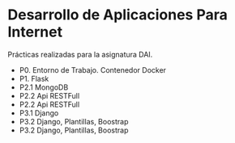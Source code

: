 # Desarrollo de Aplicaciones Para Internet

Prácticas realizadas para la asignatura DAI.

- P0. Entorno de Trabajo. Contenedor Docker
- P1. Flask
- P2.1 MongoDB
- P2.2 Api RESTFull
- P2.2 Api RESTFull
- P3.1 Django
- P3.2 Django, Plantillas, Boostrap
- P3.2 Django, Plantillas, Boostrap